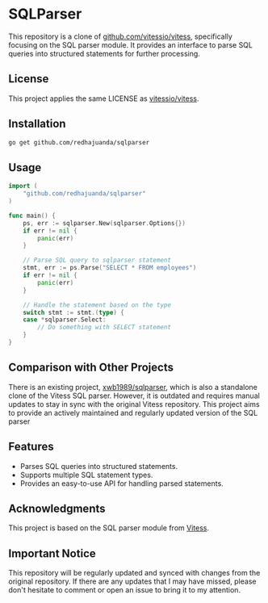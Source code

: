 # SQLParser

This repository is a clone of [github.com/vitessio/vitess](https://github.com/vitessio/vitess), specifically focusing on the SQL parser module. It provides an interface to parse SQL queries into structured statements for further processing.

## License
This project applies the same LICENSE as [vitessio/vitess](https://github.com/vitessio/vitess).

## Installation
```sh
go get github.com/redhajuanda/sqlparser
```

## Usage
```go
import (
	"github.com/redhajuanda/sqlparser"
)

func main() {
	ps, err := sqlparser.New(sqlparser.Options{})
	if err != nil {
		panic(err)
	}

	// Parse SQL query to sqlparser statement
	stmt, err := ps.Parse("SELECT * FROM employees")
	if err != nil {
		panic(err)
	}

	// Handle the statement based on the type
	switch stmt := stmt.(type) {
	case *sqlparser.Select:
		// Do something with SELECT statement
	}
}
```

## Comparison with Other Projects
There is an existing project, [xwb1989/sqlparser](https://github.com/xwb1989/sqlparser), which is also a standalone clone of the Vitess SQL parser. However, it is outdated and requires manual updates to stay in sync with the original Vitess repository. This project aims to provide an actively maintained and regularly updated version of the SQL parser

## Features
- Parses SQL queries into structured statements.
- Supports multiple SQL statement types.
- Provides an easy-to-use API for handling parsed statements.

## Acknowledgments
This project is based on the SQL parser module from [Vitess](https://vitess.io/).

## Important Notice
This repository will be regularly updated and synced with changes from the original repository. If there are any updates that I may have missed, please don't hesitate to comment or open an issue to bring it to my attention.
